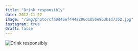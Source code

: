 ```yaml
---
title: "Drink responsibly"
date: 2012-11-22
image: "/img/photo/cfa0d46ef4442206d1b5be963b1d73b2.jpg"
instagram: true
draft: false
---
```


![Drink responsibly](/img/photo/cfa0d46ef4442206d1b5be963b1d73b2.jpg)
